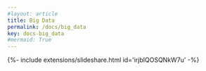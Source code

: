 ```yaml
---
#layout: article
title: Big Data
permalink: /docs/big_data
key: docs-big_data
#mermaid: True
---
```



<div>{%- include extensions/slideshare.html id='irjbIQOSQNkW7u' -%}</div>
